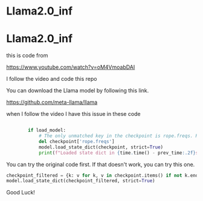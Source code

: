 # Llama2.0_inf
# Llama2.0_inf

this is code from 

https://www.youtube.com/watch?v=oM4VmoabDAI

I follow the video and code this repo



You can download the Llama model by following this link.

https://github.com/meta-llama/llama


when I follow the video I have this issue in these code

```python

        if load_model:
            # The only unmatched key in the checkpoint is rope.freqs. Remove it
            del checkpoint['rope.freqs']
            model.load_state_dict(checkpoint, strict=True)
            print(f"Loaded state dict in {time.time() - prev_time:.2f}s")
```

You can try the original code first. If that doesn't work, you can try this one.

```python
checkpoint_filtered = {k: v for k, v in checkpoint.items() if not k.endswith(".rope.freqs")}
model.load_state_dict(checkpoint_filtered, strict=True)

```

Good Luck!